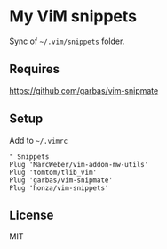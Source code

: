 # My ViM snippets

Sync of `~/.vim/snippets` folder.

## Requires

https://github.com/garbas/vim-snipmate

## Setup

Add to `~/.vimrc`

```vim
" Snippets
Plug 'MarcWeber/vim-addon-mw-utils'
Plug 'tomtom/tlib_vim'
Plug 'garbas/vim-snipmate'
Plug 'honza/vim-snippets'
```

## License

MIT
